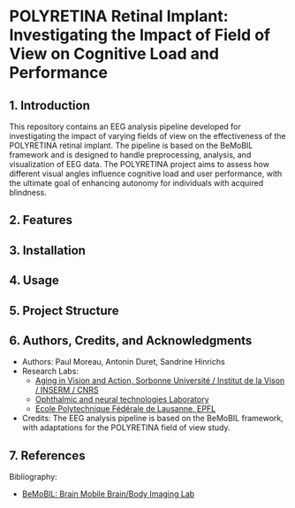 # **POLYRETINA Retinal Implant: Investigating the Impact of Field of View on Cognitive Load  and Performance**
 
## **1. Introduction**
This repository contains an EEG analysis pipeline developed for investigating the impact of varying fields of view on the effectiveness of the POLYRETINA retinal implant. The pipeline is based on the BeMoBIL framework and is designed to handle preprocessing, analysis, and visualization of EEG data. The POLYRETINA project aims to assess how different visual angles influence cognitive load and user performance, with the ultimate goal of enhancing autonomy for individuals with acquired blindness.

## **2. Features**

## **3. Installation**

## **4. Usage**

## **5. Project Structure**

## **6. Authors, Credits, and Acknowledgments**
- Authors: Paul Moreau, Antonin Duret, Sandrine Hinrichs
- Research Labs:
    - [Aging in Vision and Action, Sorbonne Université / Institut de la Vison / INSERM / CNRS](https://www.institut-vision.org/en/research/aging-vision-and-action#:~:text=Our%20team%20analyzes%20the%20aging,research%20and%20innovative%20technology%20transfer.)
    - [Ophthalmic and neural technologies Laboratory](https://ghezzi-lab.org/)
    - [Ecole Polytechnique Fédérale de Lausanne, EPFL](https://www.epfl.ch/fr/)
- Credits: The EEG analysis pipeline is based on the BeMoBIL framework, with adaptations for the POLYRETINA field of view study.

## **7. References**
Bibliography: 
- [BeMoBIL: Brain Mobile Brain/Body Imaging Lab](https://www.tu.berlin/en/bpn/research/berlin-mobile-brain-body-imaging-lab)


